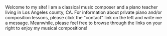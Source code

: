 Welcome to my site! I am a classical music composer and a piano teacher living in Los Angeles county, CA. For information about private piano and/or composition lessons, please click the "contact" link on the left and write me a message. Meanwhile, please feel free to browse through the links on your right to enjoy my musical compositions!
